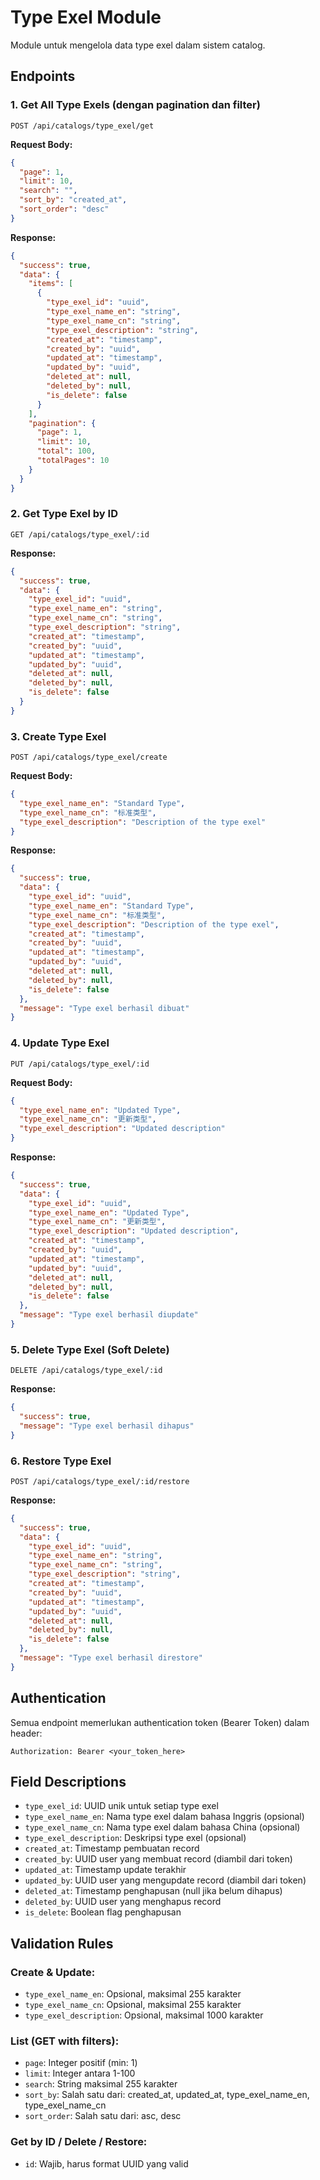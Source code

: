 # Type Exel Module

Module untuk mengelola data type exel dalam sistem catalog.

## Endpoints

### 1. Get All Type Exels (dengan pagination dan filter)
```
POST /api/catalogs/type_exel/get
```

**Request Body:**
```json
{
  "page": 1,
  "limit": 10,
  "search": "",
  "sort_by": "created_at",
  "sort_order": "desc"
}
```

**Response:**
```json
{
  "success": true,
  "data": {
    "items": [
      {
        "type_exel_id": "uuid",
        "type_exel_name_en": "string",
        "type_exel_name_cn": "string",
        "type_exel_description": "string",
        "created_at": "timestamp",
        "created_by": "uuid",
        "updated_at": "timestamp",
        "updated_by": "uuid",
        "deleted_at": null,
        "deleted_by": null,
        "is_delete": false
      }
    ],
    "pagination": {
      "page": 1,
      "limit": 10,
      "total": 100,
      "totalPages": 10
    }
  }
}
```

### 2. Get Type Exel by ID
```
GET /api/catalogs/type_exel/:id
```

**Response:**
```json
{
  "success": true,
  "data": {
    "type_exel_id": "uuid",
    "type_exel_name_en": "string",
    "type_exel_name_cn": "string",
    "type_exel_description": "string",
    "created_at": "timestamp",
    "created_by": "uuid",
    "updated_at": "timestamp",
    "updated_by": "uuid",
    "deleted_at": null,
    "deleted_by": null,
    "is_delete": false
  }
}
```

### 3. Create Type Exel
```
POST /api/catalogs/type_exel/create
```

**Request Body:**
```json
{
  "type_exel_name_en": "Standard Type",
  "type_exel_name_cn": "标准类型",
  "type_exel_description": "Description of the type exel"
}
```

**Response:**
```json
{
  "success": true,
  "data": {
    "type_exel_id": "uuid",
    "type_exel_name_en": "Standard Type",
    "type_exel_name_cn": "标准类型",
    "type_exel_description": "Description of the type exel",
    "created_at": "timestamp",
    "created_by": "uuid",
    "updated_at": "timestamp",
    "updated_by": "uuid",
    "deleted_at": null,
    "deleted_by": null,
    "is_delete": false
  },
  "message": "Type exel berhasil dibuat"
}
```

### 4. Update Type Exel
```
PUT /api/catalogs/type_exel/:id
```

**Request Body:**
```json
{
  "type_exel_name_en": "Updated Type",
  "type_exel_name_cn": "更新类型",
  "type_exel_description": "Updated description"
}
```

**Response:**
```json
{
  "success": true,
  "data": {
    "type_exel_id": "uuid",
    "type_exel_name_en": "Updated Type",
    "type_exel_name_cn": "更新类型",
    "type_exel_description": "Updated description",
    "created_at": "timestamp",
    "created_by": "uuid",
    "updated_at": "timestamp",
    "updated_by": "uuid",
    "deleted_at": null,
    "deleted_by": null,
    "is_delete": false
  },
  "message": "Type exel berhasil diupdate"
}
```

### 5. Delete Type Exel (Soft Delete)
```
DELETE /api/catalogs/type_exel/:id
```

**Response:**
```json
{
  "success": true,
  "message": "Type exel berhasil dihapus"
}
```

### 6. Restore Type Exel
```
POST /api/catalogs/type_exel/:id/restore
```

**Response:**
```json
{
  "success": true,
  "data": {
    "type_exel_id": "uuid",
    "type_exel_name_en": "string",
    "type_exel_name_cn": "string",
    "type_exel_description": "string",
    "created_at": "timestamp",
    "created_by": "uuid",
    "updated_at": "timestamp",
    "updated_by": "uuid",
    "deleted_at": null,
    "deleted_by": null,
    "is_delete": false
  },
  "message": "Type exel berhasil direstore"
}
```

## Authentication

Semua endpoint memerlukan authentication token (Bearer Token) dalam header:
```
Authorization: Bearer <your_token_here>
```

## Field Descriptions

- `type_exel_id`: UUID unik untuk setiap type exel
- `type_exel_name_en`: Nama type exel dalam bahasa Inggris (opsional)
- `type_exel_name_cn`: Nama type exel dalam bahasa China (opsional)
- `type_exel_description`: Deskripsi type exel (opsional)
- `created_at`: Timestamp pembuatan record
- `created_by`: UUID user yang membuat record (diambil dari token)
- `updated_at`: Timestamp update terakhir
- `updated_by`: UUID user yang mengupdate record (diambil dari token)
- `deleted_at`: Timestamp penghapusan (null jika belum dihapus)
- `deleted_by`: UUID user yang menghapus record
- `is_delete`: Boolean flag penghapusan

## Validation Rules

### Create & Update:
- `type_exel_name_en`: Opsional, maksimal 255 karakter
- `type_exel_name_cn`: Opsional, maksimal 255 karakter
- `type_exel_description`: Opsional, maksimal 1000 karakter

### List (GET with filters):
- `page`: Integer positif (min: 1)
- `limit`: Integer antara 1-100
- `search`: String maksimal 255 karakter
- `sort_by`: Salah satu dari: created_at, updated_at, type_exel_name_en, type_exel_name_cn
- `sort_order`: Salah satu dari: asc, desc

### Get by ID / Delete / Restore:
- `id`: Wajib, harus format UUID yang valid

